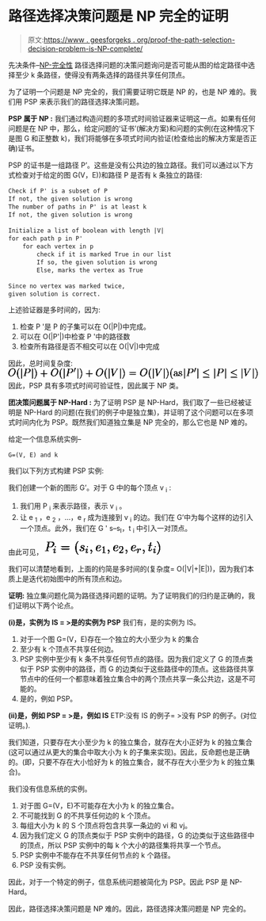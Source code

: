 # 路径选择决策问题是 NP 完全的证明

> 原文:[https://www . geesforgeks . org/proof-the-path-selection-decision-problem-is-NP-complete/](https://www.geeksforgeeks.org/proof-that-path-selection-decision-problem-is-np-complete/)

先决条件–[NP-完全性](https://www.geeksforgeeks.org/np-completeness-set-1/)
路径选择问题的决策问题询问是否可能从图的给定路径中选择至少 k 条路径，使得没有两条选择的路径共享任何顶点。

为了证明一个问题是 NP 完全的，我们需要证明它既是 NP 的，也是 NP 难的。我们用 PSP 来表示我们的路径选择决策问题。

**PSP 属于 NP :**
我们通过构造问题的多项式时间验证器来证明这一点。如果有任何问题是在 NP 中，那么，给定问题的‘证书’(解决方案)和问题的实例(在这种情况下是图 G 和正整数 k)，我们将能够在多项式时间内验证(检查给出的解决方案是否正确)证书。

PSP 的证书是一组路径 P’。这些是没有公共边的独立路径。我们可以通过以下方式检查对于给定的图 G(V，E))和路径 P 是否有 k 条独立的路径:

```
Check if P' is a subset of P
If not, the given solution is wrong
The number of paths in P' is at least k
If not, the given solution is wrong

Initialize a list of boolean with length |V|
for each path p in P'
    for each vertex in p
        check if it is marked True in our list
        If so, the given solution is wrong
        Else, marks the vertex as True

Since no vertex was marked twice,
given solution is correct.

```

上述验证器是多时间的，因为:

1.  检查 P '是 P 的子集可以在 O(|P|)中完成。
2.  可以在 O(|P'|)中检查 P '中的路径数
3.  检查所有路径是否不相交可以在 O(|V|)中完成

因此，总时间复杂度:
![ O(|P|) + O(|P'|) + O(|V|) = O(|V|) (\text{as}\space |P'|\leq|P|\leq|V|) ](img/76b8777a60a92840a5507b811f2114fc.png "Rendered by QuickLaTeX.com")
因此，PSP 具有多项式时间可验证性，因此属于 NP 类。

**团决策问题属于 NP-Hard :**
为了证明 PSP 是 NP-Hard，我们取了一些已经被证明是 NP-Hard 的问题(在我们的例子中是独立集)，并证明了这个问题可以在多项式时间内化为 PSP。既然我们知道独立集是 NP 完全的，那么它也是 NP 难的。

给定一个信息系统实例–

```
G=(V, E) and k 
```

我们以下列方式构建 PSP 实例:

我们创建一个新的图形 G’。对于 G 中的每个顶点 v <sub>i</sub> :

1.  我们用 P <sub>i</sub> 来表示路径，表示 v <sub>i</sub> 。
2.  让 e <sub>1</sub> ，e <sub>2</sub> ，…，e <sub>r</sub> 成为连接到 v <sub>i</sub> 的边。我们在 G’中为每个这样的边引入一个顶点。此外，我们在 G ' s–s<sub>I</sub>，t <sub>i</sub> 中引入一对顶点。

由此可见，
![P_i = (s_i, e_1, e_2, · · · e_r, t_i)](img/18526b9065e60ea492645c9700653f5c.png "Rendered by QuickLaTeX.com")

我们可以清楚地看到，上面的约简是多时间的(复杂度= O(|V|+|E|))，因为我们本质上是迭代初始图中的所有顶点和边。

**证明:**
独立集问题化简为路径选择问题的证明。为了证明我们的归约是正确的，我们证明以下两个论点。

**(i)是，实例为 IS = >是的实例为 PSP**
我们有，是的实例为 IS。

1.  对于一个图 G=(V，E)存在一个独立的大小至少为 k 的集合
2.  至少有 k 个顶点不共享任何边。
3.  PSP 实例中至少有 k 条不共享任何节点的路径。因为我们定义了 G 的顶点类似于 PSP 实例中的路径，而 G 的边类似于这些路径中的顶点。这些路径共享节点中的任何一个都意味着独立集合中的两个顶点共享一条公共边，这是不可能的。
4.  是的，例如 PSP。

**(ii)是，例如 PSP = >是，例如 IS**
ETP:没有 IS 的例子= >没有 PSP 的例子。(对位证明。).

我们知道，只要存在大小至少为 k 的独立集合，就存在大小正好为 k 的独立集合(这可以通过从更大的集合中取大小为 k 的子集来实现)。因此，反命题也是正确的。(即，只要不存在大小恰好为 k 的独立集合，就不存在大小至少为 k 的独立集合)。

我们没有信息系统的实例。

1.  对于图 G=(V，E)不可能存在大小为 k 的独立集合。
2.  不可能找到 G 的不共享任何边的 k 个顶点。
3.  每组大小为 k 的 S 个顶点将包含共享一条边的 vi 和 vj。
4.  因为我们定义 G 的顶点类似于 PSP 实例中的路径，G 的边类似于这些路径中的顶点，所以 PSP 实例中的每 k 个大小的路径集将共享一个节点。
5.  PSP 实例中不能存在不共享任何节点的 k 个路径。
6.  PSP 没有实例。

因此，对于一个特定的例子，信息系统问题被简化为 PSP。因此 PSP 是 NP-Hard。

因此，路径选择决策问题是 NP 难的。因此，路径选择决策问题是 NP 完全的。